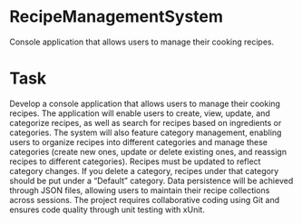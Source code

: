 # RecipeManagementSystem
Console application that allows users to manage their cooking recipes.

# Task 
Develop a console application that allows users to manage their cooking recipes. The application will enable users to create, view, update, and categorize recipes, as well as search for recipes based on ingredients or categories. The system will also feature category management, enabling users to organize recipes into different categories and manage these categories (create new ones, update or delete existing ones, and reassign recipes to different categories). Recipes must be updated to reflect category changes. If you delete a category, recipes under that category should be put under a “Default” category. Data persistence will be achieved through JSON files, allowing users to maintain their recipe collections across sessions. The project requires collaborative coding using Git and ensures code quality through unit testing with xUnit.
